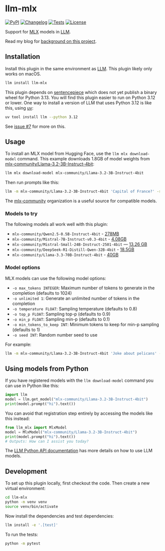 # llm-mlx

[![PyPI](https://img.shields.io/pypi/v/llm-mlx.svg)](https://pypi.org/project/llm-mlx/)
[![Changelog](https://img.shields.io/github/v/release/simonw/llm-mlx?include_prereleases&label=changelog)](https://github.com/simonw/llm-mlx/releases)
[![Tests](https://github.com/simonw/llm-mlx/actions/workflows/test.yml/badge.svg)](https://github.com/simonw/llm-mlx/actions/workflows/test.yml)
[![License](https://img.shields.io/badge/license-Apache%202.0-blue.svg)](https://github.com/simonw/llm-mlx/blob/main/LICENSE)

Support for [MLX](https://github.com/ml-explore/mlx) models in [LLM](https://llm.datasette.io/).

Read my blog for [background on this project](https://simonwillison.net/2025/Feb/15/llm-mlx/).

## Installation

Install this plugin in the same environment as [LLM](https://llm.datasette.io/). This plugin likely only works on macOS.
```bash
llm install llm-mlx
```
This plugin depends on [sentencepiece](https://pypi.org/project/sentencepiece/) which does not yet publish a binary wheel for Python 3.13. You will find this plugin easier to run on Python 3.12 or lower. One way to install a version of LLM that uses Python 3.12 is like this, using [uv](https://github.com/astral-sh/uv):

```bash
uv tool install llm --python 3.12
```
See [issue #7](https://github.com/simonw/llm-mlx/issues/7) for more on this.

## Usage

To install an MLX model from Hugging Face, use the `llm mlx download-model` command. This example downloads 1.8GB of model weights from [mlx-community/Llama-3.2-3B-Instruct-4bit](https://huggingface.co/mlx-community/Llama-3.2-3B-Instruct-4bit):

```bash
llm mlx download-model mlx-community/Llama-3.2-3B-Instruct-4bit
```
Then run prompts like this:
```bash
llm -m mlx-community/Llama-3.2-3B-Instruct-4bit 'Capital of France?' -s 'you are a pelican'
```
The [mlx-community](https://huggingface.co/mlx-community) organization is a useful source for compatible models.

### Models to try

The following models all work well with this plugin:

- `mlx-community/Qwen2.5-0.5B-Instruct-4bit` - [278MB](https://huggingface.co/mlx-community/Qwen2.5-0.5B-Instruct-4bit)
- `mlx-community/Mistral-7B-Instruct-v0.3-4bit` - [4.08GB](https://huggingface.co/mlx-community/Mistral-7B-Instruct-v0.3-4bit)
-  `mlx-community/Mistral-Small-24B-Instruct-2501-4bit` — [13.26 GB](https://huggingface.co/mlx-community/Mistral-Small-24B-Instruct-2501-4bit)
- `mlx-community/DeepSeek-R1-Distill-Qwen-32B-4bit` - [18.5GB](https://huggingface.co/mlx-community/DeepSeek-R1-Distill-Qwen-32B-4bit)
- `mlx-community/Llama-3.3-70B-Instruct-4bit` - [40GB](https://huggingface.co/mlx-community/Llama-3.3-70B-Instruct-4bit)

### Model options

MLX models can use the following model options:

- `-o max_tokens INTEGER`: Maximum number of tokens to generate in the completion (defaults to 1024)
- `-o unlimited 1`: Generate an unlimited number of tokens in the completion
- `-o temperature FLOAT`: Sampling temperature (defaults to 0.8)
- `-o top_p FLOAT`: Sampling top-p (defaults to 0.9)
- `-o min_p FLOAT`: Sampling min-p (defaults to 0.1)
- `-o min_tokens_to_keep INT`: Minimum tokens to keep for min-p sampling (defaults to 1)
- `-o seed INT`: Random number seed to use

For example:
```bash
llm -m mlx-community/Llama-3.2-3B-Instruct-4bit 'Joke about pelicans' -o max_tokens 60 -o temperature 1.0
```

## Using models from Python

If you have registered models with the `llm download-model` command you can use in Python like this:
```python
import llm
model = llm.get_model("mlx-community/Llama-3.2-3B-Instruct-4bit")
print(model.prompt("hi").text())
```
You can avoid that registration step entirely by accessing the models like this instead:
```python
from llm_mlx import MlxModel
model = MlxModel("mlx-community/Llama-3.2-3B-Instruct-4bit")
print(model.prompt("hi").text())
# Outputs: How can I assist you today?
```

The [LLM Python API documentation](https://llm.datasette.io/en/stable/python-api.html) has more details on how to use LLM models.

## Development

To set up this plugin locally, first checkout the code. Then create a new virtual environment:
```bash
cd llm-mlx
python -m venv venv
source venv/bin/activate
```
Now install the dependencies and test dependencies:
```bash
llm install -e '.[test]'
```
To run the tests:
```bash
python -m pytest
```
